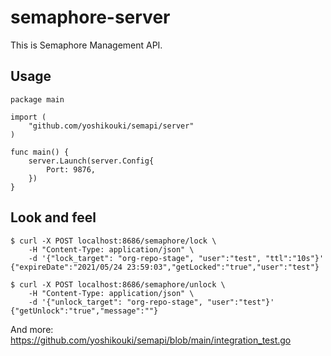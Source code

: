 # semaphore-server

This is Semaphore Management API.

## Usage

```
package main

import (
	"github.com/yoshikouki/semapi/server"
)

func main() {
	server.Launch(server.Config{
		Port: 9876,
	})
}

```

## Look and feel

```
$ curl -X POST localhost:8686/semaphore/lock \
    -H "Content-Type: application/json" \
    -d '{"lock_target": "org-repo-stage", "user":"test", "ttl":"10s"}'
{"expireDate":"2021/05/24 23:59:03","getLocked":"true","user":"test"}

$ curl -X POST localhost:8686/semaphore/unlock \
    -H "Content-Type: application/json" \
    -d '{"unlock_target": "org-repo-stage", "user":"test"}'
{"getUnlock":"true","message":""}
```

And more: https://github.com/yoshikouki/semapi/blob/main/integration_test.go
